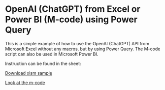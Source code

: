 # OpenAI (ChatGPT) from Excel or Power BI (M-code) using Power Query

This is a simple example of how to use the OpenAI (ChatGPT) API from Microsoft Excel without any macros, but by using Power Query. 
The M-code script can also be used in Microsoft Power BI.



Instruction can be found in the sheet:

[Download xlsm sample](https://github.com/moosylog/openai/blob/main/chatgpt%20basic%20v1.xlsm?raw=true)

[Look at the m-code](https://github.com/moosylog/openai/blob/main/mcode)




